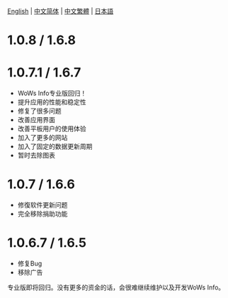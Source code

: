 [English](https://github.com/HenryQuan/WoWs-Info-Re/blob/master/log/en.md) | [中文简体](https://github.com/HenryQuan/WoWs-Info-Re/blob/master/log/zh.md) | [中文繁體](https://github.com/HenryQuan/WoWs-Info-Re/blob/master/log/zh-hant.md) | [日本語](https://github.com/HenryQuan/WoWs-Info-Re/blob/master/log/ja.md)

# 1.0.8 / 1.6.8

# 1.0.7.1 / 1.6.7
- WoWs Info专业版回归！
- 提升应用的性能和稳定性
- 修复了很多问题
- 改善应用界面
- 改善平板用户的使用体验
- 加入了更多的网站
- 加入了固定的数据更新周期
- 暂时去除图表

# 1.0.7 / 1.6.6
- 修復软件更新问题
- 完全移除捐助功能

# 1.0.6.7 / 1.6.5
- 修复Bug
- 移除广告

专业版即将回归。没有更多的资金的话，会很难继续维护以及开发WoWs Info。
